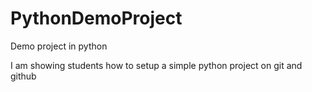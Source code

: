 # PythonDemoProject
Demo project in python

I am showing students how to setup a simple python project on git and github
